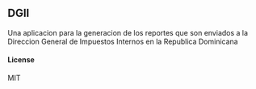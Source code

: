 ## DGII

Una aplicacion para la generacion de los reportes que son enviados a la Direccion General de Impuestos Internos en la Republica Dominicana

#### License

MIT